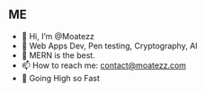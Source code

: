 ## ME
- 👋 Hi, I’m @Moatezz
- 👀  Web Apps Dev, Pen testing, Cryptography, AI
- 🌱 MERN is the best.
- 📫 How to reach me: contact@moatezz.com
- 🚀 Going High so Fast
<!---
Moatezz/Moatezz is a ✨ special ✨ repository because its `README.md` (this file) appears on your GitHub profile.
You can click the Preview link to take a look at your changes.
--->
